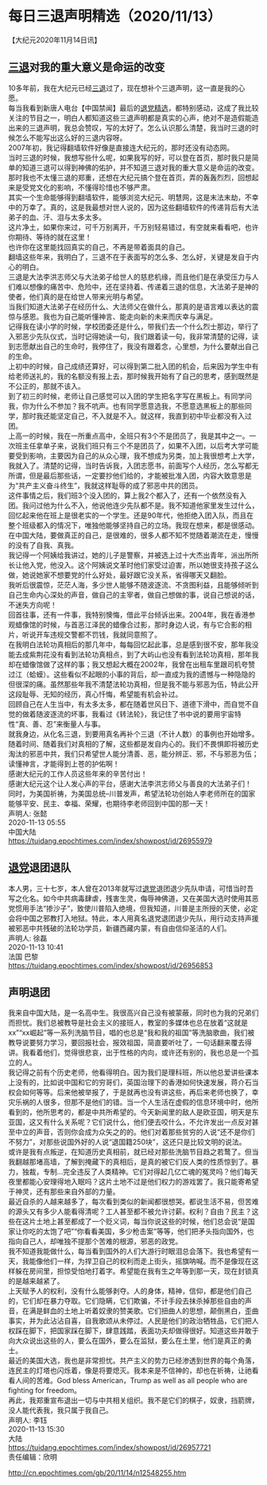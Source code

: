 # 每日三退声明精选（2020/11/13）
  
  
【大纪元2020年11月14日讯】  
## <a href="http://cn.epochtimes.com/gb/tag/%E4%B8%89%E9%80%80.html">三退</a>对我的重大意义是命运的改变  
10多年前，我在大纪元已经<a href="http://cn.epochtimes.com/gb/tag/%E4%B8%89%E9%80%80.html">三退</a>过了，现在想补个三退声明，这一直是我的心愿。  
每当我看到新唐人电台【中国禁闻】最后的<a href="http://cn.epochtimes.com/gb/tag/%E9%80%80%E5%85%9A%E7%B2%BE%E9%80%89.html">退党精选</a>，都特别感动，这成了我比较关注的节目之一，明白人都知道这些三退声明都是真实的心声，绝对不是造假能造出来的三退声明，我总会赞叹，写的太好了。怎么认识那么清楚，我当时三退的时候怎么不能写出这么好的三退内容呀。  
2007年初，我记得翻墙软件好像是直接连大纪元的，那时还没有动态网。  
当时三退的时候，我想写些什么呢，如果我写的好，可以登在首页，那时我只是简单的知道三退可以得到神佛的佑护，并不知道三退对我的重大意义是命运的改变。那时我也不太懂三退的郑重，还想在大纪元搞个登在首页，弄的轰轰烈烈，回想起来是受党文化的影响，不懂得珍惜也不够严肃。  
其实一个生命能够得到翻墙软件，能够浏览大纪元、明慧网，这是末法末劫，不幸中的万幸了。真的，这是我最想对世人说的，因为这些翻墙软件的传递背后有大法弟子的血、汗、泪与太多太多。  
这片净土，如果你来过，可千万别离开，千万别轻易错过，有空就来看看吧，也许你期待、等待的就在这里！  
也许你在这里能找回真实的自己，不再是带着面具的自己。  
翻墙这些年来，我明白了，三退不在于表面写的怎么多、怎么好，关键是发自于内心的明白。  
三退是大法李洪志师父与大法弟子给世人的慈悲机缘，而且他们是在承受压力与人们难以想像的痛苦中、危险中，还在坚持着、传递着三退的信息，大法弟子是神的使者，他们真的是在给世人带来光明与希望。  
当我们知道大法弟子在经历什么、大法师父在做什么，那真的是语言难以表达的震惊与感恩。我也为自己能听懂神言、能走向新的未来而庆幸与满足。  
记得我在读小学的时候，学校团委还是什么，带我们去一个什么烈士那边，举行了入邪恶少先队仪式，当时记得她读一句，我们跟着读一句，我非常清楚的记得，读到志愿献出自己的生命时，我停住了，我没有跟着念，心里想，为什么要献出自己的生命。  
上初中的时候，自己成绩还算好，可以得到第二批入团的机会，后来因为学生中有给老师送礼的，我的名额没有报上去，那时候我开始有了自己的思考，感到既然是不公正的，那就不该入。  
到了初三的时候，老师让自己感觉可以入团的学生把名字写在黑板上。有同学问我，你为什么不参加？我不吭声。也有同学愿意选我，不愿意选黑板上的那些同学，那时我还能坚定自己，不入就是不入。就这样，我直到初中毕业都没有入过团。  
上高一的时候，我在一所重点高中，全班只有3个不是团员了，我是其中之一。一次班主任拿单子来，说我们班只有三个不是团员了，如果不入团，以后考大学可能要受到影响，主要因为自己的从众心理，我不想成为另类，加上我很想考上大学，我就入了。清楚的记得，当时告诉我，入团志愿书，前面写个人经历，怎么写都无所谓，但是最后那些话，一定要抄他们给的，才能被批准入团，内容大致意思是为“共产主义奋斗终生”，我就这样耻辱的成了邪恶中共的团员。  
这件事情之后，我们班3个没入团的，算上我2个都入了，还有一个依然没有入团。我问过他为什么不入，他说他连少先队都不是。我不知道他家里发生过什么，回忆起来他在班上是很老实的一个学生。还是90年代，他拒绝入团入队，而且在整个班级都入的情况下，唯独他能够坚持自己的立场。我现在想来，都是很感动。在中国大陆，要做真正的自己，是很难的，很多人都不知不觉随着潮流在走，慢慢的没有了自我、真我。  
我记得一个阿姨给我讲过，她的儿子是警察，并被选上过十大杰出青年，派出所所长让他入党，他没入。这个阿姨说文革时他们家受过迫害，所以她很支持孩子这么做，她说她家不想要党的什么好处，最好跟它没关系，省得哪天又翻脸。  
我听后很震惊，茫茫人海，多少世人能够不随波逐流、不贪图利益，且能够倾听到自己生命内心深处的声音，做自己的主宰者，做自己想做的事，说自己想说的话，不迷失方向呢！  
回首往事，还有一件事，我特别懊悔，借此平台倾诉出来。2004年，我在香港参观蜡像馆的时候，与首恶江泽民的蜡像合过影，那时身边人说，有与它合影的相片，听说开车违规交警都不罚钱，我就同意照了。  
在我明白法轮功真相后的那几年中，每每回忆起此事，总是感到很不安，那年我没能去成紫荆花没有看到法轮功真相点，到了大屿山也没有看到法轮功真相，那年我却在蜡像馆做了这样的事；我又想起大概在2002年，我曾在出租车里跟司机夸赞过江（蛤蟆）。这些看似不起眼的小事的背后，却一直成为我的遗憾与一种隐隐的但很深的痛。虽然那些年我不清楚法轮功真相，但是我不能与邪恶为伍，特此公开这段耻辱、无知的经历，真心忏悔，希望能有机会补过。  
回顾自己在人生当中，有太多太多，都在随着世风日下、道德下滑中，而自觉不自觉的做着随波逐流的坏事，我看过《转法轮》，我记住了书中说的要用宇宙特性“真、善、忍”来衡量人与事。  
就我身边，从化名三退，到要用真名再补个三退（不计人数）的事例也开始增多。随着时间、随着我们对真相的了解，这些都是发自内心的。我们不畏惧即将被历史淘汰的邪恶中共，我们只希望世人能分清善、恶，能分辨正、邪，不与邪恶为伍；读懂神言，才能得到上苍的护佑啊！  
感谢大纪元的工作人员这些年来的辛苦付出！  
感谢大纪元这个让人发心声的平台，感谢大法李洪志师父与善良的大法弟子们！  
同时，为美国祈祷，为美国总统&#8211;川普发声，希望法轮功创始人李老师所在的国家能够平安、民主、幸福、荣耀，也期待李老师回到中国的那一天！  
声明人: 张懿  
2020-11-13 05:55  
中国大陆  
https://tuidang.epochtimes.com/index/showpost/id/26955979  
## <a href="http://cn.epochtimes.com/gb/tag/%E9%80%80%E5%85%9A.html">退党</a>退团退队  
本人男，三十七岁，本人曾在2013年就写过<a href="http://cn.epochtimes.com/gb/tag/%E9%80%80%E5%85%9A.html">退党</a>退团退少先队申请，可惜当时吾写之化名。如今中共病毒肆虐，残害生灵，侮辱神佛道，又在美国大选时使用其恶党惯用手法“掺沙子”，致使川普陷入绝境，但我知道，川普是主所授的天使，必定会将中国之邪教打入地狱。特此，本人用真名退党退团退少先队，用行动支持声援被邪恶中共残破的法轮功学员，新疆西藏内蒙，有自由信仰圣洁的人们。  
声明人: 徐磊  
2020-11-13 10:41  
法国 巴黎  
https://tuidang.epochtimes.com/index/showpost/id/26956853  
## 声明退团  
我来自中国大陆，是一名高中生。我很高兴自己没有被蒙蔽，同时也为我的兄弟们而担忧。我们总被教导是社会主义的接班人，教室的多媒体也总在放着“这就是xx”“xx崛起”等一系列洗脑节目，唱的也总是“我和我的祖国”等洗脑歌曲，我们被教导说要努力学习，要回报社会，报效祖国，简直要听吐了，一句话翻来覆去得讲。我看着他们，觉得很悲哀，出于性格的内向，或许还有别的，我也总是一个孤立的人。  
我记得之前有个历史老师，他看得明白。因为我们是理科班，所以他总爱讲些课本上没有的，比如说中国和它的穷哥们，英国治理下的香港如何快速发展，蒋介石当权会如何等等。后来他被举报了，于是就再也没有讲这些，再后来老师也换了，幸灾乐祸的人很多，但那不是他们的错。当一个人生活在虚假的信息环境中时，他所看到的，他所思考的，都是中共所希望的。今天新闻里的敌人是欧亚国，明天是东亚国，这又有什么关系呢？它们说什么，他们便去咬什么，不允许发出一点反对甚至中立的声音，否则你会成为众矢之的的。他们对着那些贫穷的人说“还不是你们不努力”，对那些说国外好的人说“退国籍250块”，这还只是比较文明的说法。  
或许是我有点叛逆，在知道历史真相前，就已经对那些洗脑节目趋之若鹜了。但当我翻越那堵高墙，了解到掩藏下的真相后，是真的被它们反人类的性质惊到了。暴力，独裁，专制&#8230;完全违反了人类精神。它们对得起几亿亡魂的冤灵吗？他们每天夜里都能心安理得地入眠吗？这片土地不过是他们权力的游戏罢了。我只能寄希望于神灵，还有那些来自外部的力量。  
最近自杀的人越来越多了，每次看到类似的新闻都很想哭。都说生活不易，但苦难的源头又有多少人能看得清呢？工人甚至都不被允许讨薪。权利？自由？民主？这些在这片土地上甚至都成了一个贬义词，每当你说这些的时候，他们总会说“是国家让你吃的太饱了吧”“你看看美国，多少枪击案”等等，他们把矛头指向国外，也指向自己人，却唯独不提那个苦难的根源，邪恶的政党。  
我不知道我能做什么，每当看到国外的人们大游行时眼泪总会落下。我也希望有一天，我能像他们一样，为捍卫自己的权利而走上街头，摇旗呐喊。而不是像现在这样躲在房间里，担惊受怕地打着字。希望能在我有生之年等到那一天，现在封锁真的是越来越紧了。  
上天赋予人的权利，没有什么能够剥夺。人的身体，精神，信仰，都是他们自己的，它们却在暴力夺取。它们隐瞒，它们欺骗，不计手段去抹杀掉那些自由的声音，在满是鲜血的土地上听着奴隶的赞美歌。它们扭曲人的思想，颠倒黑白，歪曲事实，并为此沾沾自喜，自我歌颂从未停过。人民是他们的政治牺牲品，它们把人权踩在脚下，把国家踩在脚下，肆意践踏，表面功夫却做得很好。知道这些并敢于向大众说出这些的人，要么在国外，要么在监狱，要么在土里，他们是真正的勇士。  
最近的美国大选，我也是非常担忧。共产主义的势力已经渗透到世界的每个角落，连民主的灯塔也闪烁着，像是将要熄灭。我本来是不信神的，却也在祈祷，让祂看看人间的苦难。God bless American，Trump as well as all people who are fighting for freedom。  
再此，我郑重宣布退出一切与中共相关组织。我不是它们的棋子，奴隶，挡箭牌，没人能代表我，我只属于我自己。  
声明人: 李钰  
2020-11-13 15:30  
大陆  
https://tuidang.epochtimes.com/index/showpost/id/26957721  
责任编辑：欣明  
  
  
  
http://cn.epochtimes.com/gb/20/11/14/n12548255.htm
